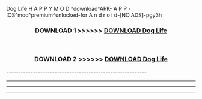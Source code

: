  Dog Life  H A P P Y M O D ^download^APK- A P P -IOS^mod^premium^unlocked-for A n d r o i d-[NO.ADS]-pgy3h



<div align="center">

<h3>DOWNLOAD 1 >>>>>> <a href="https://en-mod.web.app/?en= Dog Life ">DOWNLOAD Dog Life  </a></h3><br>

<h3>DOWNLOAD 2 >>>>>> <a href="https://en-mod.web.app/?en= Dog Life ">DOWNLOAD Dog Life  </a></h3>

</div>
----------------------------------------------------------

----------------------------------------------------------

----------------------------------------------------------

----------------------------------------------------------



